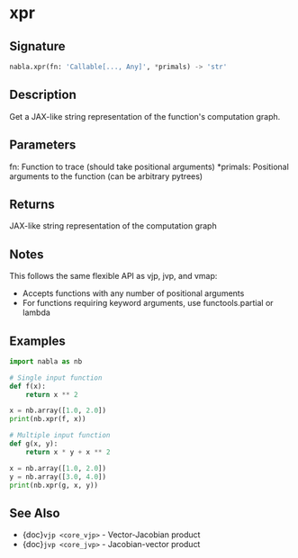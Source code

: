 # xpr

## Signature

```python
nabla.xpr(fn: 'Callable[..., Any]', *primals) -> 'str'
```

## Description

Get a JAX-like string representation of the function's computation graph.

## Parameters

fn: Function to trace (should take positional arguments)
*primals: Positional arguments to the function (can be arbitrary pytrees)

## Returns

JAX-like string representation of the computation graph

## Notes

This follows the same flexible API as vjp, jvp, and vmap:
- Accepts functions with any number of positional arguments  
- For functions requiring keyword arguments, use functools.partial or lambda

## Examples

```python
import nabla as nb

# Single input function
def f(x):
    return x ** 2

x = nb.array([1.0, 2.0])
print(nb.xpr(f, x))

# Multiple input function  
def g(x, y):
    return x * y + x ** 2

x = nb.array([1.0, 2.0])
y = nb.array([3.0, 4.0])
print(nb.xpr(g, x, y))
```

## See Also

- {doc}`vjp <core_vjp>` - Vector-Jacobian product
- {doc}`jvp <core_jvp>` - Jacobian-vector product

